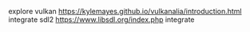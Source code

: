 explore vulkan https://kylemayes.github.io/vulkanalia/introduction.html
integrate sdl2 https://www.libsdl.org/index.php
integrate